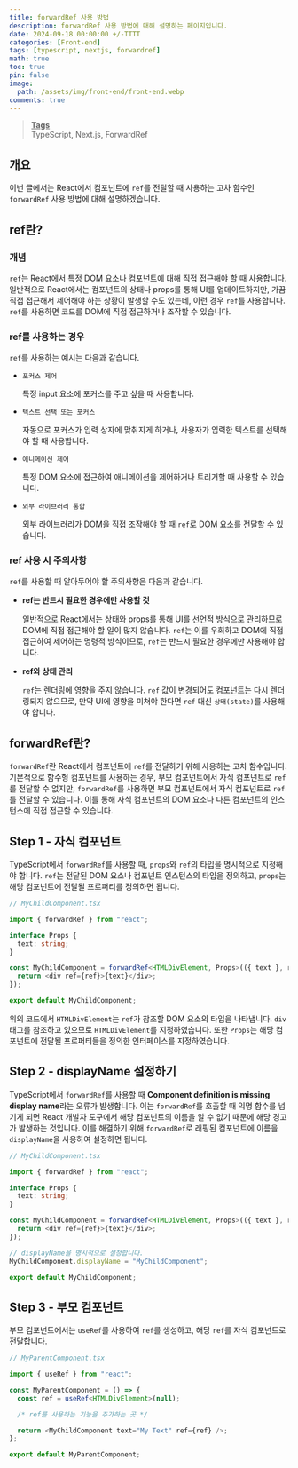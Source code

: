 ```yaml
---
title: forwardRef 사용 방법
description: forwardRef 사용 방법에 대해 설명하는 페이지입니다.
date: 2024-09-18 00:00:00 +/-TTTT
categories: [Front-end]
tags: [typescript, nextjs, forwardref]
math: true
toc: true
pin: false
image:
  path: /assets/img/front-end/front-end.webp
comments: true
---
```


<blockquote class="prompt-info"><p><strong><u>Tags</u></strong> <br />
TypeScript, Next.js, ForwardRef</p></blockquote>

## 개요

이번 글에서는 React에서 컴포넌트에 `ref`를 전달할 때 사용하는 고차 함수인 `forwardRef` 사용 방법에 대해 설명하겠습니다.

## ref란?

### 개념

`ref`는 React에서 특정 DOM 요소나 컴포넌트에 대해 직접 접근해야 할 때 사용합니다. 일반적으로 React에서는 컴포넌트의 상태나 props를 통해 UI를 업데이트하지만, 가끔 직접 접근해서 제어해야 하는 상황이 발생할 수도 있는데, 이런 경우 `ref`를 사용합니다. `ref`를 사용하면 코드를 DOM에 직접 접근하거나 조작할 수 있습니다.

### ref를 사용하는 경우

`ref`를 사용하는 예시는 다음과 같습니다.

- `포커스 제어`

  특정 input 요소에 포커스를 주고 싶을 때 사용합니다.

- `텍스트 선택 또는 포커스`

  자동으로 포커스가 입력 상자에 맞춰지게 하거나, 사용자가 입력한 텍스트를 선택해야 할 때 사용합니다.

- `애니메이션 제어`

  특정 DOM 요소에 접근하여 애니메이션을 제어하거나 트리거할 때 사용할 수 있습니다.

- `외부 라이브러리 통합`

  외부 라이브러리가 DOM을 직접 조작해야 할 때 `ref`로 DOM 요소를 전달할 수 있습니다.

### ref 사용 시 주의사항

`ref`를 사용할 때 알아두어야 할 주의사항은 다음과 같습니다.

- <b>ref는 반드시 필요한 경우에만 사용할 것</b>

  일반적으로 React에서는 상태와 props를 통해 UI를 선언적 방식으로 관리하므로 DOM에 직접 접근해야 할 일이 많지 않습니다. `ref`는 이를 우회하고 DOM에 직접 접근하여 제어하는 명령적 방식이므로, `ref`는 반드시 필요한 경우에만 사용해야 합니다.

- <b>ref와 상태 관리</b>

  `ref`는 렌더링에 영향을 주지 않습니다. `ref` 값이 변경되어도 컴포넌트는 다시 렌더링되지 않으므로, 만약 UI에 영향을 미쳐야 한다면 `ref` 대신 `상태(state)`를 사용해야 합니다.

## forwardRef란?

`forwardRef`란 React에서 컴포넌트에 `ref`를 전달하기 위해 사용하는 고차 함수입니다. 기본적으로 함수형 컴포넌트를 사용하는 경우, 부모 컴포넌트에서 자식 컴포넌트로 `ref`를 전달할 수 없지만, `forwardRef`를 사용하면 부모 컴포넌트에서 자식 컴포넌트로 `ref`를 전달할 수 있습니다. 이를 통해 자식 컴포넌트의 DOM 요소나 다른 컴포넌트의 인스턴스에 직접 접근할 수 있습니다.

## Step 1 - 자식 컴포넌트

TypeScript에서 `forwardRef`를 사용할 때, `props`와 `ref`의 타입을 명시적으로 지정해야 합니다. `ref`는 전달된 DOM 요소나 컴포넌트 인스턴스의 타입을 정의하고, `props`는 해당 컴포넌트에 전달될 프로퍼티를 정의하면 됩니다.

```typescript
// MyChildComponent.tsx

import { forwardRef } from "react";

interface Props {
  text: string;
}

const MyChildComponent = forwardRef<HTMLDivElement, Props>(({ text }, ref) => {
  return <div ref={ref}>{text}</div>;
});

export default MyChildComponent;
```

위의 코드에서 `HTMLDivElement`는 `ref`가 참조할 DOM 요소의 타입을 나타냅니다. `div` 태그를 참조하고 있으므로 `HTMLDivElement`를 지정하였습니다. 또한 `Props`는 해당 컴포넌트에 전달될 프로퍼티들을 정의한 인터페이스를 지정하였습니다.

## Step 2 - displayName 설정하기

TypeScript에서 `forwardRef`를 사용할 때 **Component definition is missing display name**라는 오류가 발생합니다. 이는 `forwardRef`를 호출할 때 익명 함수를 넘기게 되면 React 개발자 도구에서 해당 컴포넌트의 이름을 알 수 없기 때문에 해당 경고가 발생하는 것입니다. 이를 해결하기 위해 `forwardRef`로 래핑된 컴포넌트에 이름을 `displayName`을 사용하여 설정하면 됩니다.

```typescript
// MyChildComponent.tsx

import { forwardRef } from "react";

interface Props {
  text: string;
}

const MyChildComponent = forwardRef<HTMLDivElement, Props>(({ text }, ref) => {
  return <div ref={ref}>{text}</div>;
});

// displayName을 명시적으로 설정합니다.
MyChildComponent.displayName = "MyChildComponent";

export default MyChildComponent;
```

## Step 3 - 부모 컴포넌트

부모 컴포넌트에서는 `useRef`를 사용하여 `ref`를 생성하고, 해당 `ref`를 자식 컴포넌트로 전달합니다.

```typescript
// MyParentComponent.tsx

import { useRef } from "react";

const MyParentComponent = () => {
  const ref = useRef<HTMLDivElement>(null);

  /* ref를 사용하는 기능을 추가하는 곳 */

  return <MyChildComponent text="My Text" ref={ref} />;
};

export default MyParentComponent;
```

